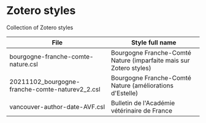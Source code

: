 # Zotero styles
 Collection of Zotero styles

| File | Style full name |
| --- | --- |
| bourgogne-franche-comte-nature.csl | Bourgogne Franche-Comté Nature (imparfaite mais sur Zotero styles)|
| 20211102_bourgogne-franche-comte-naturev2_2.csl | Bourgogne Franche-Comté Nature (améliorations d'Estelle) |
| vancouver-author-date-AVF.csl |Bulletin de l'Académie vétérinaire de France|

